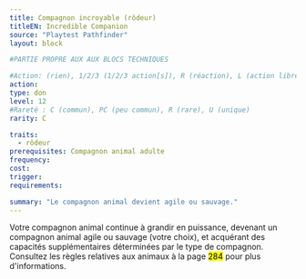 ```yaml
---
title: Compagnon incroyable (rôdeur)
titleEN: Incredible Companion
source: "Playtest Pathfinder"
layout: block

#PARTIE PROPRE AUX AUX BLOCS TECHNIQUES

#Action: (rien), 1/2/3 (1/2/3 action[s]), R (réaction), L (action libre)
action: 
type: don
level: 12
#Rareté : C (commun), PC (peu commun), R (rare), U (unique)
rarity: C

traits:
  - rôdeur
prerequisites: Compagnon animal adulte
frequency: 
cost:
trigger: 
requirements:

summary: "Le compagnon animal devient agile ou sauvage."
---
```


Votre compagnon animal continue à grandir en puissance, devenant un compagnon animal agile ou sauvage (votre choix), et acquérant des capacités supplémentaires déterminées par le type de compagnon. Consultez les règles relatives aux animaux à la page <mark>284</mark> pour plus d'informations.